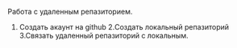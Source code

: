 Работа с удаленным репазиторием.
1. Создать акаунт на github
2.Создать локальный репазиторий
3.Связать удаленный репазиторий с локальным.
